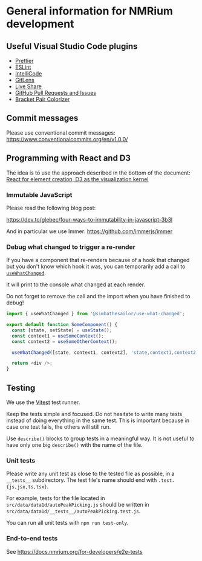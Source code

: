 # General information for NMRium development

## Useful Visual Studio Code plugins

- [Prettier](https://marketplace.visualstudio.com/items?itemName=esbenp.prettier-vscode)
- [ESLint](https://marketplace.visualstudio.com/items?itemName=dbaeumer.vscode-eslint)
- [IntelliCode](https://marketplace.visualstudio.com/items?itemName=VisualStudioExptTeam.vscodeintellicode)
- [GitLens](https://marketplace.visualstudio.com/items?itemName=eamodio.gitlens)
- [Live Share](https://marketplace.visualstudio.com/items?itemName=MS-vsliveshare.vsliveshare)
- [GitHub Pull Requests and Issues](https://marketplace.visualstudio.com/items?itemName=GitHub.vscode-pull-request-github)
- [Bracket Pair Colorizer](https://marketplace.visualstudio.com/items?itemName=CoenraadS.bracket-pair-colorizer)

## Commit messages

Please use conventional commit messages: https://www.conventionalcommits.org/en/v1.0.0/

## Programming with React and D3

The idea is to use the approach described in the bottom of the document:
[React for element creation, D3 as the visualization kernel](https://medium.com/@Elijah_Meeks/interactive-applications-with-react-d3-f76f7b3ebc71)

### Immutable JavaScript

Please read the following blog post:

https://dev.to/glebec/four-ways-to-immutability-in-javascript-3b3l

And in particular we use Immer: https://github.com/immerjs/immer

### Debug what changed to trigger a re-render

If you have a component that re-renders because of a hook that changed but you
don't know which hook it was, you can temporarily add a call to
[`useWhatChanged`](https://github.com/simbathesailor/use-what-changed).

It will print to the console what changed at each render.

Do not forget to remove the call and the import when you have finished to debug!

```js
import { useWhatChanged } from '@simbathesailor/use-what-changed';

export default function SomeComponent() {
  const [state, setState] = useState();
  const context1 = useSomeContext();
  const context2 = useSomeOtherContext();

  useWhatChanged([state, context1, context2], 'state,context1,context2');

  return <div />;
}
```

## Testing

We use the [Vitest](https://vitest.dev/) test runner.

Keep the tests simple and focused. Do not hesitate to write many tests instead of doing everything in the same test.
This is important because in case one test fails, the others will still run.

Use `describe()` blocks to group tests in a meaningful way. It is not useful to have only one big `describe()` with the name of the file.

### Unit tests

Please write any unit test as close to the tested file as possible, in a `__tests__` subdirectory.
The test file's name should end with `.test.{js,jsx,ts,tsx}`.

For example, tests for the file located in `src/data/data1d/autoPeakPicking.js` should be written in `src/data/data1d/__tests__/autoPeakPicking.test.js`.

You can run all unit tests with `npm run test-only`.

### End-to-end tests

See https://docs.nmrium.org/for-developers/e2e-tests
